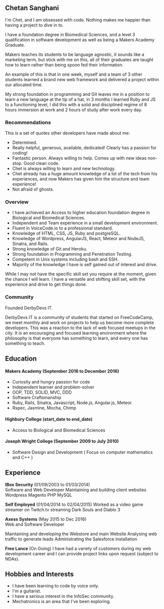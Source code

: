 ## Chetan Sanghani

I'm Chet, and I am obsessed with code. Nothing makes me happier than having a project to dive in to.

I have a foundation degree in Biomedical Sciences, and a level 3 qualification in software development as well as being a Makers Academy Graduate.

Makers teaches its students to be language agnostic, it sounds like a marketing term, but stick with me on this, all of their graduates are taught how to learn rather than being spoon fed their information.

An example of this is that in one week, myself and a team of 3 other students learned a brand new web framework and delivered a project within our allocated time.

My strong foundation in programming and Git leaves me in a position to learn a new language at the tip of a hat, in 3 months I learned Ruby and JS to a functioning level, I did this with a solid and disciplined regime of 8 hours immersion at work and 2 hours of study after work every day.

### Recommendations

This is a set of quotes other developers have made about me:

- Determined.
- Really helpful, generous, available, dedicated! Clearly has a passion for coding!
- Fantastic person. Always willing to help. Comes up with new ideas non-stop. Good clean code.
- Chet is always willing to learn and new technology.
- Chet already has a huge amount knowledge of a lot of the tech from his experiences, and now Makers has given him the structure and team experience!
- Not afraid of ghosts.
<!-- speechmarks instead of dots-->
### Overview

- I have achieved an Access to higher education foundation degree in Biological and Biomedical Sciences.
- Independent and Team experience in a small development environment.
- Fluent in VoiceCode.io to a professional standard.
- Knowledge of HTML, CSS, JS, Ruby and postgreSQL.
- Knowledge of Wordpress, AngularJS, React, Meteor and NodeJS, Sinatra, and Rails.
- Strong knowledge of Git and Heroku.
- Strong foundation in Programming and Penetration Testing.
- Competent in Unix systems including bash and SSH.
- Majority of the knowledge I have is self gained out of interest and drive.

While I may not have the specific skill set you require at the moment, given the chance I will learn. I have a versatile and shifting skill set, with the experience and drive to get things done.

### Community

Founded DerbyDevs IT.

DerbyDevs IT is a community of students that started on FreeCodeCamp, we meet monthly and work on projects to help us become more complete developers. This was a reaction to the lack of web focused meetups in the city. It is an encouraging and focused learning environment where the philosophy is that everyone has something to learn, and every one has something to teach.


## Education

#### Makers Academy (September 2016 to December 2016)

- Curiosity and hungry passion for code
- Independent learner and problem-solver
- OOP, TDD, SOLID, MVC, DDD
- Software Craftsmanship
- Ruby, Rails, Sinatra, Javascript, Node.js, Angular.js, Meteor.
- Rspec, Jasmine, Mocha, Chimp

#### Highbury College (start_date to end_date)

- Access to Biological and Biomedical Sciences

#### Joseph Wright College (September 2009 to July 2010)

- Software Design and Development ( Focus on computer mathematics and C++ )

## Experience

**IBox Security** (01/09/2003 to 01/03/2014)    
Software and Web Developer
Maintaining and building client websites
Wordpress
Magento
PHP
MySQL

**Self Employed** (01/04/2014 to 02/04/2015)
Worked as a video game streamer on Twitch.tv streaming Dark Souls and Diablo 3

**Axess Systems** (May 2015 to Dec 2016)   
Web and Software Developer  

Maintaining and developing the Webstore and main Website
Analysing web traffic to generate leads
Administrating the Salesforce installation


**Free Lance** (On Going)
I have had a variety of customers during my web development career and I can provide project links upon request (subject to NDAs).

## Hobbies and Interests

- I have been learning to code by voice only.
- I'm a guitarist.
- I have a serious interest in the InfoSec community.
- Mechatronics is an area that I've been exploring.
